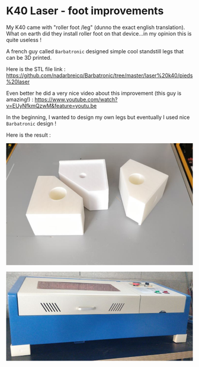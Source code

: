 # K40 Laser - foot improvements

My K40 came with "roller foot /leg" (dunno the exact english translation). What on earth did they install roller foot on that device...in my opinion this is quite useless !

A french guy called `Barbatronic` designed simple cool standstill legs that can be 3D printed.

Here is the STL file link : <https://github.com/nadarbreicq/Barbatronic/tree/master/laser%20k40/pieds%20laser>

Even better he did a very nice video about this improvement (this guy is amazing!) : <https://www.youtube.com/watch?v=EUyNfkmQzwM&feature=youtu.be>

In the beginning, I wanted to design my own legs but eventually I used nice `Barbatronic` design !

Here is the result :

![3D Printed foot](images/3d_printed_foot.jpg)

![3D Printed foot](images/k40_with_new_legs.jpg)